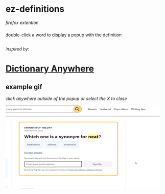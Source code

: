 # ez-definitions
_firefox extention_
###
double-click a word to display a popup with the definition

##
 _inspired by:_
# [Dictionary Anywhere](https://github.com/meetDeveloper/Dictionary-Anywhere/)

## example gif
_click anywhere outside of the popup or select the X to close_

![](https://github.com/Muzial/ez-definitions/blob/main/examples/example.gif)
